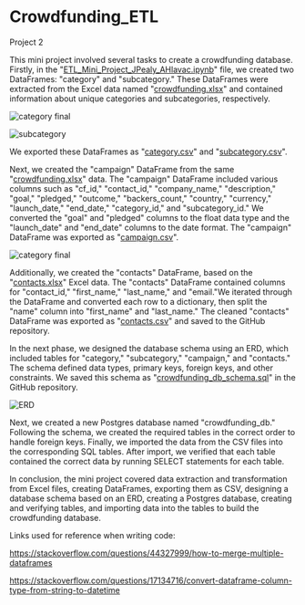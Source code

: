 # Crowdfunding_ETL
Project 2

This mini project involved several tasks to create a crowdfunding database. Firstly, in the "[ETL_Mini_Project_JPealy_AHlavac.ipynb](https://github.com/aliciahlavac/Crowdfunding_ETL/blob/main/ETL_Mini_Project_JPealy_AHlavac.ipynb)" file, we created two DataFrames: "category" and "subcategory." These DataFrames were extracted from the Excel data named "[crowdfunding.xlsx](https://github.com/aliciahlavac/Crowdfunding_ETL/blob/main/Resources/crowdfunding.xlsx)" and contained information about unique categories and subcategories, respectively. 

![category final](https://github.com/aliciahlavac/Crowdfunding_ETL/assets/127240852/9f4682f6-fd49-46cb-9f25-edfad4f043cd)

![subcategory](https://github.com/aliciahlavac/Crowdfunding_ETL/assets/127240852/3beb6743-18f8-47c4-989b-823750998725)

We exported these DataFrames as "[category.csv](https://github.com/aliciahlavac/Crowdfunding_ETL/blob/main/Resources/category.csv)" and "[subcategory.csv](https://github.com/aliciahlavac/Crowdfunding_ETL/blob/main/Resources/subcategory.csv)".

Next, we created the "campaign" DataFrame from the same "[crowdfunding.xlsx](https://github.com/aliciahlavac/Crowdfunding_ETL/blob/main/Resources/crowdfunding.xlsx)" data. The "campaign" DataFrame included various columns such as "cf_id," "contact_id," "company_name," "description," "goal," "pledged," "outcome," "backers_count," "country," "currency," "launch_date," "end_date," "category_id," and "subcategory_id." We converted the "goal" and "pledged" columns to the float data type and the "launch_date" and "end_date" columns to the date format. The "campaign" DataFrame was exported as "[campaign.csv](https://github.com/aliciahlavac/Crowdfunding_ETL/blob/main/Resources/campaign.csv)".

![category final](https://github.com/aliciahlavac/Crowdfunding_ETL/assets/127240852/95816588-3e37-4962-911c-3168c242d94d)

Additionally, we created the "contacts" DataFrame, based on the "[contacts.xlsx](https://github.com/aliciahlavac/Crowdfunding_ETL/blob/main/Resources/contacts.xlsx)" Excel data. The "contacts" DataFrame contained columns for "contact_id," "first_name," "last_name," and "email."We iterated through the DataFrame and converted each row to a dictionary, then split the "name" column into "first_name" and "last_name." The cleaned "contacts" DataFrame was exported as "[contacts.csv](https://github.com/aliciahlavac/Crowdfunding_ETL/blob/main/Resources/contacts.csv)" and saved to the GitHub repository.

In the next phase, we designed the database schema using an ERD, which included tables for "category," "subcategory," "campaign," and "contacts." The schema defined data types, primary keys, foreign keys, and other constraints. We saved this schema as "[crowdfunding_db_schema.sql](https://github.com/aliciahlavac/Crowdfunding_ETL/blob/main/Crowdfunding_DB_Schema.sql)" in the GitHub repository.

![ERD](https://github.com/aliciahlavac/Crowdfunding_ETL/assets/127240852/248ea845-c224-4b69-a9e2-75c080d51fe7)

Next, we created a new Postgres database named "crowdfunding_db." Following the schema, we created the required tables in the correct order to handle foreign keys. Finally, we imported the data from the CSV files into the corresponding SQL tables. After import, we verified that each table contained the correct data by running SELECT statements for each table.

In conclusion, the mini project covered data extraction and transformation from Excel files, creating DataFrames, exporting them as CSV, designing a database schema based on an ERD, creating a Postgres database, creating and verifying tables, and importing data into the tables to build the crowdfunding database.

Links used for reference when writing code:

https://stackoverflow.com/questions/44327999/how-to-merge-multiple-dataframes

https://stackoverflow.com/questions/17134716/convert-dataframe-column-type-from-string-to-datetime


